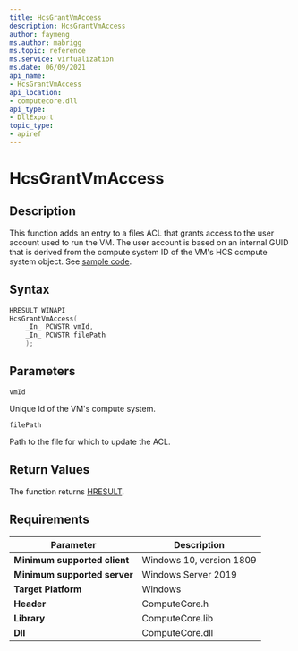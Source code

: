 ```yaml
---
title: HcsGrantVmAccess
description: HcsGrantVmAccess
author: faymeng
ms.author: mabrigg
ms.topic: reference
ms.service: virtualization
ms.date: 06/09/2021
api_name:
- HcsGrantVmAccess
api_location:
- computecore.dll
api_type:
- DllExport
topic_type: 
- apiref
---
```

# HcsGrantVmAccess

## Description

This function adds an entry to a files ACL that grants access to the user account used to run the VM. The user account is based on an internal GUID that is derived from the compute system ID of the VM's HCS compute system object. See [sample code](./UtilityFunctionSample.md#CreateFilesGrantAccess).

## Syntax

```cpp
HRESULT WINAPI
HcsGrantVmAccess(
    _In_ PCWSTR vmId,
    _In_ PCWSTR filePath
    );
```

## Parameters

`vmId`

Unique Id of the VM's compute system.

`filePath`

Path to the file for which to update the ACL.

## Return Values

The function returns [HRESULT](./HCSHResult.md).

## Requirements

|Parameter|Description|
|---|---|
| **Minimum supported client** | Windows 10, version 1809 |
| **Minimum supported server** | Windows Server 2019 |
| **Target Platform** | Windows |
| **Header** | ComputeCore.h |
| **Library** | ComputeCore.lib |
| **Dll** | ComputeCore.dll |